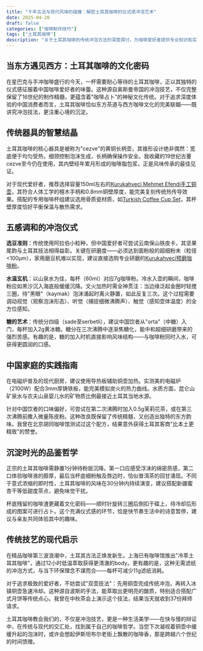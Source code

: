 ```yaml
---
title: "千年古法与现代风味的碰撞：解密土耳其咖啡的仪式感冲泡艺术"
date: 2025-04-20
draft: false
categories: ["咖啡制作技巧"]
tags: ["土耳其咖啡"]
description: "关于土耳其咖啡的传统冲泡方法的深度探讨，为咖啡爱好者提供专业知识和实用指南。"
---
```


## 当东方遇见西方：土耳其咖啡的文化密码
在星巴克与手冲咖啡盛行的今天，一杯需要耐心等待的土耳其咖啡，正以其独特的仪式感征服着中国咖啡爱好者的味蕾。这种源自奥斯曼帝国的冲泡技艺，不仅完整保留了16世纪的制作精髓，更蕴含着"咖啡占卜"的神秘文化传统。对于追求深度体验的中国消费者而言，土耳其咖啡恰似东方茶道与西方咖啡文化的完美联姻——既讲究冲泡技法，更注重心境的沉淀。

## 传统器具的智慧结晶
土耳其咖啡的核心器具是被称为"cezve"的黄铜长柄壶，其锥形设计绝非偶然：宽底便于均匀受热，细颈控制泡沫生成，长柄确保操作安全。我收藏的19世纪古董cezve至今仍在使用，其内壁经年累月形成的咖啡脂包浆，正是风味传承的最佳见证。

对于现代爱好者，推荐选择容量150ml左右的[Kurukahveci Mehmet Efendi手工铜壶](https://www.amazon.com/dp/B07H5QY2H6?tag=coffeeprism-20)，其符合人体工学的檀木手柄和0.8mm铜壁厚度，能完美复刻传统热传导效果。搭配的专用咖啡杯组建议选用骨质瓷材质，如[Turkish Coffee Cup Set](https://www.amazon.com/dp/B08PDT7K7Y?tag=coffeeprism-20)，其杯壁厚度恰好平衡保温与散热需求。

## 五感调和的冲泡仪式
**选豆准则**：传统使用阿拉伯小粒种，但中国爱好者可尝试云南保山铁皮卡，其坚果尾韵与土耳其技法相得益彰。关键在研磨度——必须达到面粉般的超细粉末（粒径<100μm），家用磨豆机难以实现，建议直接选购专业研磨的[Kurukahveci预磨咖啡粉](https://www.amazon.com/dp/B00J5J9D5Y?tag=coffeeprism-20)。

**水温玄机**：以山泉水为佳，每杯（60ml）对应7g咖啡粉。冷水入壶的瞬间，咖啡粉应如黑沙沉入海底般缓缓沉降。文火加热时需全神贯注：当边缘泛起金圈时轻搅三圈，待"黑眼"（kaymak）泡沫涌起时离火静置，如此反复三次。这个过程需要调动视觉（观察泡沫形态）、听觉（捕捉细微沸腾声）、触觉（感知壶体温度）的全方位感知。

**糖的艺术**：传统分四级（sade至serbetli），建议中国饮者从"orta"（中糖）入门，每杯加入2g黄冰糖。糖分在三次沸腾中逐渐焦糖化，能中和超细研磨带来的强烈苦感。有趣的是，糖的加入时机直接影响风味结构——与咖啡粉同时入水，可获得更圆润的口感。

## 中国家庭的实践指南
在电磁炉普及的现代厨房，建议使用导热板辅助铜壶加热。实测美的电磁炉（2100W）配合3mm厚铸铁板，能完美模拟炭火的热力曲线。水质方面，昆仑山矿泉水与农夫山泉婴儿水的矿物质比例最接近土耳其当地水源。

针对中国饮者的口味偏好，可尝试在第二次沸腾时加入0.5g茉莉花茶，或在第三次沸腾前撒入微量陈皮粉。这种改良既保留了传统精髓，又创造出独特的东方韵味。我曾在北京胡同咖啡馆测试过这个配方，结果意外获得土耳其客商"比本土更精致"的赞誉。

## 沉淀时光的品鉴哲学
正宗的土耳其咖啡需静置1分钟待粉层沉降。第一口应感受浮沫的绵密质感，第二口体验咖啡液的醇厚，最后当杯底细粉触及唇边时，恰似普洱茶的回甘涌现。不同于意式浓缩的即时性，土耳其咖啡的风味在30分钟内持续演变，建议搭配新疆蜜杏干等低甜度茶点，避免味觉干扰。

杯底残留的咖啡渣更藏着文化密码——顺时针旋转三圈后倒扣于碟上，待冷却后形成的图案可进行占卜。这个充满仪式感的环节，恰是快节奏生活中的诗意暂停，建议与亲友共同体验其中的趣味。

## 传统技艺的现代启示
在精品咖啡第三波浪潮中，土耳其古法正焕发新生。上海已有咖啡馆推出"冷萃土耳其咖啡"，通过12小时低温萃取获得更清澈的body。更有趣的是，这种无需滤纸的冲泡方式，与当下环保理念不谋而合——每杯可减少11g滤纸消耗。

对于追求极致的爱好者，不妨尝试"双壶技法"：先用铜壶完成传统冲泡，再转入冰镇铜壶急速冷却。这种源自波斯的手法，能萃取出更明亮的酸质，特别适合搭配广式月饼等传统点心。我曾在中秋茶会上演示这个技法，结果当天就收到37份拜师请求。

土耳其咖啡教会我们的，不仅是冲泡技艺，更是一种生活美学——在快与慢的辩证中，在传统与现代的交汇处，找到属于自己的咖啡哲学。当您下次凝视着铜壶中缓缓升起的泡沫时，或许会想起伊斯坦布尔老街上飘散的咖啡香，那是跨越六个世纪的时间馈赠。